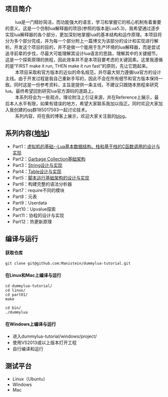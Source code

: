 ## 项目简介
&nbsp;&nbsp;&nbsp;&nbsp;&nbsp;&nbsp;&nbsp;&nbsp;lua是一门精妙简洁，而功能强大的语言，学习和掌握它的核心机制有着重要的意义。这是一个仿制lua解释器的项目(参照的版本是Lua5.3)，我希望通过逐步实现lua解释器的各个部分，更加深刻地掌握lua的基本结构和运作原理。本项目将分为多个部分完成，并为每一个部分附上一篇博文为该部分的设计和实现进行解析。开发这个项目的目的，并不是做一个能用于生产环境的lua解释器，而是尝试追寻前辈的步伐，尽最大可能理解其设计lua语言的思路，理解其中的关键细节。这是一个探索原理的旅程，因此效率并不是本项目要考虑的关键因素。这里我遵循的是"FIRST  make  it  run, THEN make it run fast"的原则，先让它跑起来。  
&nbsp;&nbsp;&nbsp;&nbsp;&nbsp;&nbsp;&nbsp;&nbsp;本项目采取和官方版本的近似的命名规范，并尽最大努力遵循lua官方的设计主线。由于开发过程是我自己重新手写的，因此不会在所有细节和官方版本保持一致。同时这是一份参考资料，主旨是提供一条主线，不建议只跟随本旅程来研究lua。最终希望回到研究lua官方源码的道路上。  
&nbsp;&nbsp;&nbsp;&nbsp;&nbsp;&nbsp;&nbsp;&nbsp;本系列将会为一些观点，理论附注上引证来源，并在Reference上展示，最后本人水平有限，如果有错误的地方，希望大家联系我加以指正。同时欢迎大家加入我创建的qq群185017593一起讨论技术。  
&nbsp;&nbsp;&nbsp;&nbsp;&nbsp;&nbsp;&nbsp;&nbsp;系列内容，将在我的博客上展示，欢迎大家关注我的[blog](https://manistein.github.io/blog/)。

## 系列内容([地址](https://manistein.github.io/blog/tags/build-a-lua-interpreter/))
* Part1：[虚拟机的基础--Lua基本数据结构、栈和基于栈的C函数调用的设计与实现](https://manistein.github.io/blog/post/program/build-a-lua-interpreter/%E6%9E%84%E5%BB%BAlua%E8%A7%A3%E9%87%8A%E5%99%A8part1/)
* Part2：[Garbage Collection基础架构](https://manistein.github.io/blog/post/program/build-a-lua-interpreter/%E6%9E%84%E5%BB%BAlua%E8%A7%A3%E9%87%8A%E5%99%A8part2/)
* Part3：[String设计与实现](https://manistein.github.io/blog/post/program/build-a-lua-interpreter/%E6%9E%84%E5%BB%BAlua%E8%A7%A3%E9%87%8A%E5%99%A8part3/)
* Part4：[Table设计与实现](https://manistein.github.io/blog/post/program/build-a-lua-interpreter/%E6%9E%84%E5%BB%BAlua%E8%A7%A3%E9%87%8A%E5%99%A8part4/)
* Part5：[脚本运行基础架构的设计与实现](https://manistein.github.io/blog/post/program/let-us-build-a-lua-interpreter/%E6%9E%84%E5%BB%BAlua%E8%A7%A3%E9%87%8A%E5%99%A8part5/)
* Part6：构建完整的语法分析器
* Part7：require不同的模块
* Part8：元表
* Part9：Userdata
* Part10：Upvalue探索
* Part11：协程的设计与实现
* Part12：热更新原理


## 编译与运行

#### 获取仓库
```
git clone git@github.com:Manistein/dummylua-tutorial.git
```

#### 在Linux和Mac上编译与运行
```
cd dummylua-tutorial/
cd linux/
cd part01/
make

cd bin/
./dummylua
```

#### 在Windows上编译与运行
* 进入dummylua-tutorial/windows/project/
* 使用VS2013或以上版本打开工程
* 自行编译和运行

## 测试平台
* Linux（Ubuntu）
* Windows
* Mac
